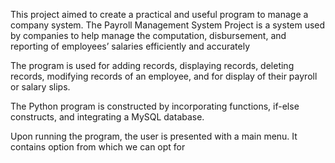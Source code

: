 This project aimed to create a practical and useful program to manage a company system. 
The Payroll Management System Project is a system used by companies to help manage the computation, disbursement, and reporting of employees’ salaries efficiently and accurately 

The program is used for adding records, displaying records, deleting records, modifying records of an employee, and for display of their payroll or salary slips.

The Python program is constructed by incorporating functions, if-else constructs, and integrating a MySQL database. 

Upon running the program, the user is presented with a main menu. It contains option from which we can opt for
